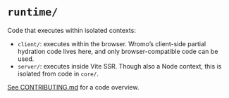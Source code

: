 # `runtime/`

Code that executes within isolated contexts:

- `client/`: executes within the browser. Wromo’s client-side partial hydration code lives here, and only browser-compatible code can be used.
- `server/`: executes inside Vite SSR. Though also a Node context, this is isolated from code in `core/`.

[See CONTRIBUTING.md](../../../../CONTRIBUTING.md) for a code overview.
